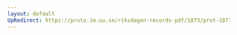 ```yaml
---
layout: default
UpRedirect: https://pruto.im.uu.se/riksdagen-records-pdf/1873/prot-1873--ak--520/prot-1873--ak--520_022.pdf
---
```


